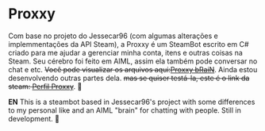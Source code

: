 # Proxxy

Com base no projeto do Jessecar96 (com algumas alterações e implemmentações da API Steam), a Proxxy é um SteamBot escrito em C# criado para me ajudar a gerenciar minha conta, itens  e outras coisas na Steam. Seu cérebro foi feito em AIML, assim ela também pode conversar no chat e etc. ~~Você pode visualizar os arquivos aqui:[Proxxy bRaiN](https://github.com/lucas2109/ProxxyAIML)~~.
Ainda estou desenvolvendo outras partes dela. ~~mas se quiser testá-la, este é o link da steam: [Perfil Proxxy](https://steamcommunity.com/id/proxxybot)~~. :robot:

**EN** This is a steambot based in Jessecar96's project with some differences to my personal like and an AIML "brain" for chatting with people. Still in development. :robot: